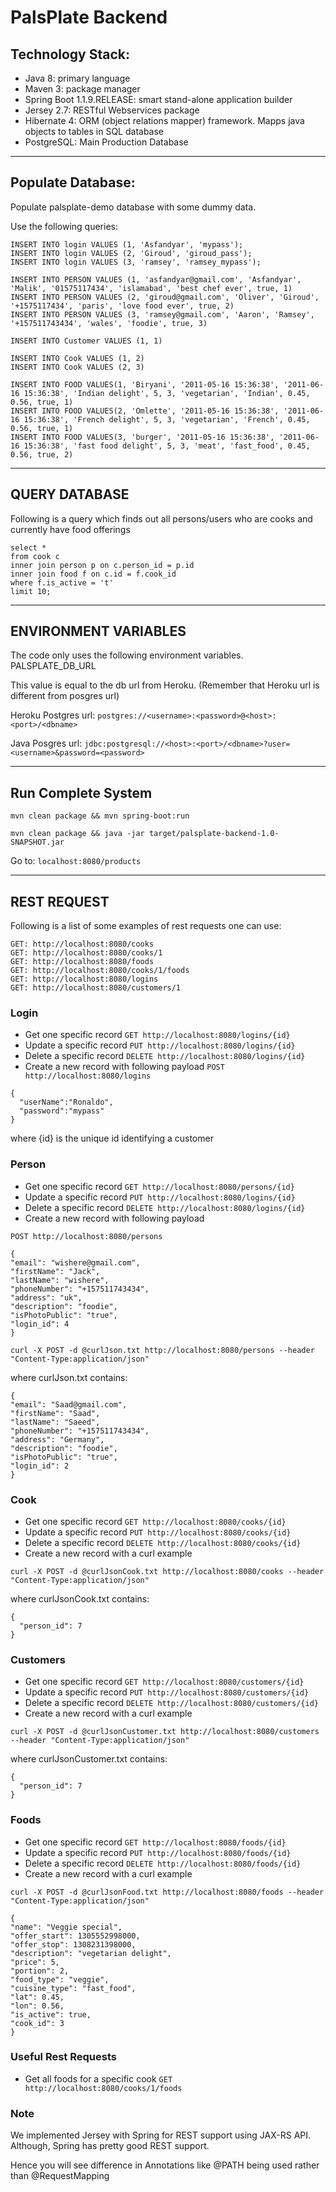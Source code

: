 # PalsPlate Backend 

## Technology Stack:

* Java 8: primary language
* Maven 3: package manager
* Spring Boot 1.1.9.RELEASE: smart stand-alone application builder
* Jersey 2.7: RESTful Webservices package
* Hibernate 4: ORM (object relations mapper) framework. Mapps java objects to tables in SQL database
* PostgreSQL: Main Production Database

- - - -
## Populate Database:

Populate palsplate-demo database with some dummy data.

Use the following queries: 

```
INSERT INTO login VALUES (1, 'Asfandyar', 'mypass');
INSERT INTO login VALUES (2, 'Giroud', 'giroud_pass');
INSERT INTO login VALUES (3, 'ramsey', 'ramsey_mypass');

INSERT INTO PERSON VALUES (1, 'asfandyar@gmail.com', 'Asfandyar', 'Malik', '01575117434', 'islamabad', 'best chef ever', true, 1)	
INSERT INTO PERSON VALUES (2, 'giroud@gmail.com', 'Oliver', 'Giroud', '+1575117434', 'paris', 'love food ever', true, 2)	
INSERT INTO PERSON VALUES (3, 'ramsey@gmail.com', 'Aaron', 'Ramsey', '+157511743434', 'wales', 'foodie', true, 3)	

INSERT INTO Customer VALUES (1, 1)

INSERT INTO Cook VALUES (1, 2)
INSERT INTO Cook VALUES (2, 3)

INSERT INTO FOOD VALUES(1, 'Biryani', '2011-05-16 15:36:38', '2011-06-16 15:36:38', 'Indian delight', 5, 3, 'vegetarian', 'Indian', 0.45, 0.56, true, 1)
INSERT INTO FOOD VALUES(2, 'Omlette', '2011-05-16 15:36:38', '2011-06-16 15:36:38', 'French delight', 5, 3, 'vegetarian', 'French', 0.45, 0.56, true, 1)
INSERT INTO FOOD VALUES(3, 'burger', '2011-05-16 15:36:38', '2011-06-16 15:36:38', 'fast food delight', 5, 3, 'meat', 'fast_food', 0.45, 0.56, true, 2)
```

- - - -
## QUERY DATABASE

Following is a query which finds out all persons/users who are cooks and currently have food offerings

```
select * 
from cook c
inner join person p on c.person_id = p.id
inner join food f on c.id = f.cook_id
where f.is_active = 't'
limit 10;
```

- - - -
## ENVIRONMENT VARIABLES

The code only uses the following environment variables.
PALSPLATE_DB_URL

This value is equal to the db url from Heroku. 
(Remember that Heroku url is different from posgres url)

Heroku Postgres url: `postgres://<username>:<password>@<host>:<port>/<dbname>`

Java Posgres url: `jdbc:postgresql://<host>:<port>/<dbname>?user=<username>&password=<password>`


- - - -
## Run Complete System

```
mvn clean package && mvn spring-boot:run
```
```
mvn clean package && java -jar target/palsplate-backend-1.0-SNAPSHOT.jar
```

Go to: `localhost:8080/products`


- - - -
## REST REQUEST

Following is a list of some examples of rest requests one can use:

```
GET: http://localhost:8080/cooks
GET: http://localhost:8080/cooks/1
GET: http://localhost:8080/foods
GET: http://localhost:8080/cooks/1/foods
GET: http://localhost:8080/logins
GET: http://localhost:8080/customers/1
```

### Login
* Get one specific record
``GET http://localhost:8080/logins/{id}``
* Update a specific record
``PUT http://localhost:8080/logins/{id}``
* Delete a specific record
``DELETE http://localhost:8080/logins/{id}``
* Create a new record with following payload
``POST http://localhost:8080/logins``
```
{
  "userName":"Ronaldo",
  "password":"mypass"
}
```
where {id} is the unique id identifying a customer


### Person

 * Get one specific record 
 ``GET http://localhost:8080/persons/{id}``
 * Update a specific record
 ``PUT http://localhost:8080/logins/{id}``
 * Delete a specific record
 ``DELETE http://localhost:8080/logins/{id}``
 * Create a new record with following payload

`POST http://localhost:8080/persons`
```
{
"email": "wishere@gmail.com",
"firstName": "Jack",
"lastName": "wishere",
"phoneNumber": "+157511743434",
"address": "uk",
"description": "foodie",
"isPhotoPublic": "true",
"login_id": 4
}
```

`curl -X POST -d @curlJson.txt http://localhost:8080/persons --header "Content-Type:application/json"`

where curlJson.txt contains:
```
{
"email": "Saad@gmail.com",
"firstName": "Saad",
"lastName": "Saeed",
"phoneNumber": "+157511743434",
"address": "Germany",
"description": "foodie",
"isPhotoPublic": "true",
"login_id": 2
}

```


### Cook

 * Get one specific record 
 ``GET http://localhost:8080/cooks/{id}``
 * Update a specific record
 ``PUT http://localhost:8080/cooks/{id}``
 * Delete a specific record
 ``DELETE http://localhost:8080/cooks/{id}``
 * Create a new record with a curl example


`curl -X POST -d @curlJsonCook.txt http://localhost:8080/cooks --header "Content-Type:application/json"`

where curlJsonCook.txt contains:
```
{
  "person_id": 7
}
```



### Customers

 * Get one specific record 
 ``GET http://localhost:8080/customers/{id}``
 * Update a specific record
 ``PUT http://localhost:8080/customers/{id}``
 * Delete a specific record
 ``DELETE http://localhost:8080/customers/{id}``
 * Create a new record with a curl example


`curl -X POST -d @curlJsonCustomer.txt http://localhost:8080/customers --header "Content-Type:application/json"`

where curlJsonCustomer.txt contains:
```
{
  "person_id": 7
}
```

### Foods

 * Get one specific record 
 ``GET http://localhost:8080/foods/{id}``
 * Update a specific record
 ``PUT http://localhost:8080/foods/{id}``
 * Delete a specific record
 ``DELETE http://localhost:8080/foods/{id}``
 * Create a new record with a curl example
 
 `curl -X POST -d @curlJsonFood.txt http://localhost:8080/foods --header "Content-Type:application/json"`

 ````
 {
 "name": "Veggie special",
 "offer_start": 1305552998000,
 "offer_stop": 1308231398000,
 "description": "vegetarian delight",
 "price": 5,
 "portion": 2,
 "food_type": "veggie",
 "cuisine_type": "fast_food",
 "lat": 0.45,
 "lon": 0.56,
 "is_active": true,
 "cook_id": 3
 }
 ````


### Useful Rest Requests

* Get all foods for a specific cook
`` GET http://localhost:8080/cooks/1/foods ``




### Note

We implemented Jersey with Spring for REST support using JAX-RS API. Although, Spring has pretty good REST support.

Hence you will see difference in Annotations like @PATH being used rather than @RequestMapping